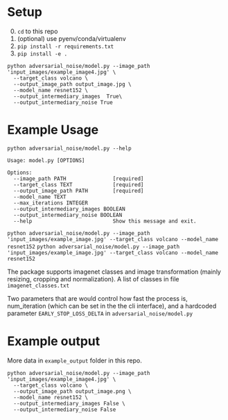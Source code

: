 # Setup
0.  `cd` to this repo
1.  (optional) use pyenv/conda/virtualenv
2. `pip install -r requirements.txt`
3. `pip install -e .`
```
python adversarial_noise/model.py --image_path 'input_images/example_image4.jpg' \
  --target_class volcano \
  --output_image_path output_image.jpg \
  --model_name resnet152 \
  --output_intermediary_images  True\
  --output_intermediary_noise True
```



# Example Usage
`python adversarial_noise/model.py --help`
```
Usage: model.py [OPTIONS]

Options:
  --image_path PATH               [required]
  --target_class TEXT             [required]
  --output_image_path PATH        [required]
  --model_name TEXT
  --max_iterations INTEGER
  --output_intermediary_images BOOLEAN
  --output_intermediary_noise BOOLEAN
  --help                          Show this message and exit.
```

`python adversarial_noise/model.py --image_path 'input_images/example_image.jpg' --target_class volcano --model_name resnet152`
`python adversarial_noise/model.py --image_path 'input_images/example_image.jpg' --target_class volcano --model_name resnet152`


The package supports imagenet classes and image transformation (mainly resizing, cropping and normalization). A list of classes in file `imagenet_classes.txt`

Two parameters that are would control how fast the process is, num_iteration (which can be set in the the cli interface), 
and a hardcoded parameter `EARLY_STOP_LOSS_DELTA` in `adversarial_noise/model.py` 

# Example output 
More data in `example_output` folder in this repo.
```
python adversarial_noise/model.py --image_path 'input_images/example_image4.jpg' \
  --target_class volcano \
  --output_image_path output_image.png \
  --model_name resnet152 \
  --output_intermediary_images False \
  --output_intermediary_noise False
```